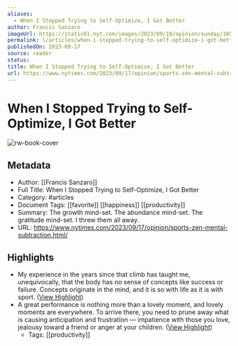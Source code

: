 ```yaml
---
aliases:
  - When I Stopped Trying to Self-Optimize, I Got Better
author: Francis Sanzaro
imageUrl: https://static01.nyt.com/images/2023/09/19/opinion/sunday/16Sanzaro/16Sanzaro-facebookJumbo.jpg
permalink: l/articles/when-i-stopped-trying-to-self-optimize-i-got-better
publishedOn: 2023-09-17
source: reader
status: 
title: When I Stopped Trying to Self-Optimize, I Got Better
url: https://www.nytimes.com/2023/09/17/opinion/sports-zen-mental-subtraction.html/
---
```

# When I Stopped Trying to Self-Optimize, I Got Better

![rw-book-cover](https://static01.nyt.com/images/2023/09/19/opinion/sunday/16Sanzaro/16Sanzaro-facebookJumbo.jpg)

## Metadata

- Author: [[Francis Sanzaro]]
- Full Title: When I Stopped Trying to Self-Optimize, I Got Better
- Category: #articles
- Document Tags: [[favorite]] [[happiness]] [[productivity]]
- Summary: The growth mind-set. The abundance mind-set. The gratitude mind-set. I threw them all away.
- URL: https://www.nytimes.com/2023/09/17/opinion/sports-zen-mental-subtraction.html/

## Highlights

- My experience in the years since that climb has taught me, unequivocally, that the body has no sense of concepts like success or failure. Concepts originate in the mind, and it is so with life as it is with sport. ([View Highlight](https://read.readwise.io/read/01hcf27xg59qrrjkx2jwvm39e2))
- A great performance is nothing more than a lovely moment, and lovely moments are everywhere. To arrive there, you need to prune away what is causing anticipation and frustration — impatience with those you love, jealousy toward a friend or anger at your children. ([View Highlight](https://read.readwise.io/read/01hcf29bsq1tq4xfe5ebj3qxfj))
    - Tags: [[productivity]]
